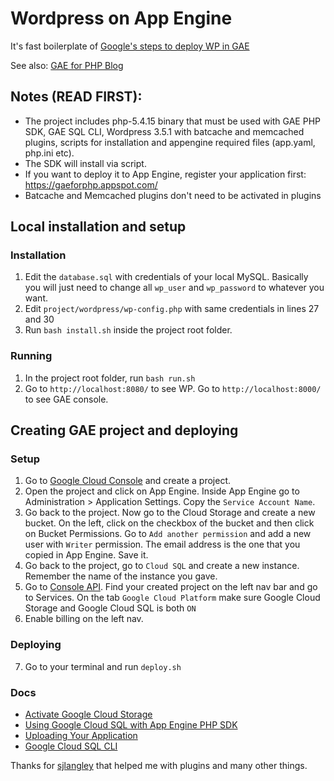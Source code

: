 Wordpress on App Engine
======================

It's fast boilerplate of [Google's steps to deploy WP in GAE](https://developers.google.com/appengine/articles/wordpress)

See also: [GAE for PHP Blog](http://gaeforphp-blog.appspot.com/)

## Notes (READ FIRST): 

* The project includes php-5.4.15 binary that must be used with GAE PHP SDK, GAE SQL CLI, Wordpress 3.5.1 with batcache and memcached plugins, scripts for installation and appengine required files (app.yaml, php.ini etc). 
* The SDK will install via script.
* If you want to deploy it to App Engine, register your application first: https://gaeforphp.appspot.com/
* Batcache and Memcached plugins don't need to be activated in plugins

## Local installation and setup

### Installation

1. Edit the `database.sql` with credentials of your local MySQL. Basically you will just need to change all `wp_user`
and `wp_password` to whatever you want.
2. Edit `project/wordpress/wp-config.php` with same credentials in lines 27 and 30
3. Run `bash install.sh` inside the project root folder.

### Running

1. In the project root folder, run `bash run.sh`
2. Go to `http://localhost:8080/` to see WP. Go to `http://localhost:8000/` to see GAE console.

## Creating GAE project and deploying

### Setup

1. Go to [Google Cloud Console](https://cloud.google.com/console) and create a project.
2. Open the project and click on App Engine. Inside App Engine go to Administration > Application Settings. 
Copy the `Service Account Name`.
3. Go back to the project. Now go to the Cloud Storage and create a new bucket. On the left, click on the 
checkbox of the bucket and then click on Bucket Permissions. Go to `Add another permission` and add a new user with `Writer` permission.
The email address is the one that you copied in App Engine. Save it.
4. Go back to the project, go to `Cloud SQL` and create a new instance. Remember the name of the instance you gave.
5. Go to [Console API](https://code.google.com/apis/console). Find your created project on the left nav bar and go to Services.
On the tab `Google Cloud Platform` make sure Google Cloud Storage and Google Cloud SQL is both `ON`
6. Enable billing on the left nav.

### Deploying

7. Go to your terminal and run `deploy.sh`

### Docs

* [Activate Google Cloud Storage](https://developers.google.com/storage/docs/signup)
* [Using Google Cloud SQL with App Engine PHP SDK](https://developers.google.com/appengine/docs/php/cloud-sql/developers-guide)
* [Uploading Your Application](https://developers.google.com/appengine/docs/php/gettingstarted/uploading)
* [Google Cloud SQL CLI](https://developers.google.com/cloud-sql/docs/commandline)

Thanks for [sjlangley](https://github.com/sjlangley) that helped me with plugins and many other things.
